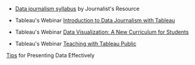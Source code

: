 - [Data journalism syllabus](https://journalistsresource.org/syllabi/data-journalism-visualization-mapping-ethics-syllabus) by Journalist's Resource

- Tableau's Webinar [Introduction to Data Journalism with Tableau](https://www.tableau.com/learn/webinars/introduction-data-journalism-tableau)

- Tableau's Webinar [Data Visualization: A New Curriculum for Students](https://www.tableau.com/learn/webinars/new-data-visualization-course-launching-pad)

- Tableau's Webinar [Teaching with Tableau Public](https://www.tableau.com/learn/webinars/teaching-tableau-public)

[Tips](https://us.sagepub.com/en-us/nam/datavisualization?priorityCode=7B0323&utm_source=Adestra&utm_medium=email&utm_content=Read%20more&utm_campaign=7B0323&utm_term=) for Presenting Data Effectively
